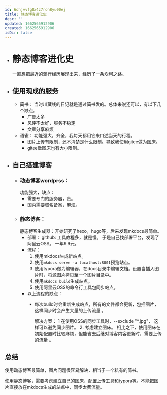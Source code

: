 ```yaml
---
id: 6ohjvvfg8x4z7roh8yu00ej
title: 静态博客进化史
desc: ''
updated: 1662565912906
created: 1662565912906
isDir: false
---
```

- # 静态博客进化史
  
  一直想把最近的骑行经历展现出来，经历了一条坎坷之路。
- ## 使用现成的服务
	- 简书：
	  当时川藏线的日记就是通过简书发的。总体来说还可以，有以下几个缺点。
		- 广告太多
		- 风评不太好，服务不稳定
		- 文章分享麻烦
	- 语雀：
	  功能强大，齐全，我每天都用它来口述当天的行程。
		- 图片上传有限制，还不清楚是什么限制。导致我使用gitee做为图床。
		- gitee做图床也有大小限制。
- ## 自己搭建博客
	- ### 动态博客wordprss：
	  功能强大，缺点：
		- 需要专门的服务器，贵。
		- 国内需要域名备案，麻烦。
	- ### 静态博客：
	  静态博客生成器：开始研究了hexo，hugo等，后来发现mkdocs最简单。
		- 部署：
		  github: 工具教程多，就是慢。
		  于是自己找部署平台，发现了阿里云OSS。
		  一年9.9元。
		- 流程：
		  1. 使用mkdocs生成新站点。
		  2. 使用`mkdocs serve -a localhost:8001`预览站点。
		  3. 使用typora做为编辑器，在docs目录中编辑文档。设置当插入图片时，将源图片拷贝至一个图片目录中。
		  4. 使用`mkdocs build`生成站点。
		  5. 使用阿里云OSS的命令行工具包同步站点。
		- 以上流程的缺点：
			- 每次build时会重新生成站点，所有的文件都会更新，包括图片，这样同步时会产生大量的上传流量 。
			  
			  解决方案：
			  1 在使用OSS的同步工具时，--exclude "\*.jpg"， 这样可以避免同步图片。
			  2. 考虑建立图床。
			  相比之下，使用图床在初始配置时比较麻烦，但能省去后继对博客内容更新时，需要上传的流量 。
## 总结

使用动态博客最简单，图片问题很容易解决，相当于一个私有的简书。

使用静态博客，需要考虑建立自己的图床，配置上传工具和typora等。不能把图片直接放在mkdocs生成的站点中，同步太费流量。